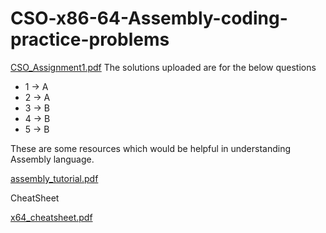 # CSO-x86-64-Assembly-coding-practice-problems

[CSO_Assignment1.pdf](https://github.com/Bhargavi-hash/CSO-x86-64-Assembly-coding-practice-problems/files/6721028/CSO_Assignment1.pdf)
The solutions uploaded are for the below questions

* 1 -> A
* 2 -> A
* 3 -> B
* 4 -> B
* 5 -> B

These are some resources which would be helpful in understanding Assembly language.

[assembly_tutorial.pdf](https://github.com/Bhargavi-hash/CSO-x86-64-Assembly-coding-practice-problems/files/6721031/assembly_tutorial.pdf)

CheatSheet

[x64_cheatsheet.pdf](https://github.com/Bhargavi-hash/CSO-x86-64-Assembly-coding-practice-problems/files/6721034/x64_cheatsheet.pdf)


